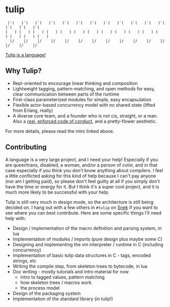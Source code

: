 # tulip

```
 )`(   )`(   )`(   )`(   )`(   )`(   )`(   )`(   )`(   )`(   )`(   )`(   )`(   )`(   )`(
(   ) (   ) (   ) (   ) (   ) (   ) (   ) (   ) (   ) (   ) (   ) (   ) (   ) (   ) (   )
  |/    |/    |/    |/    |/    |/    |/    |/    |/    |/    |/    |/    |/    |/    |/
```

[coc]: http://tinyurl.com/tulip-conduct "Code of Conduct"
[intro]: https://gitlab.com/tulip-lang/tulip/blob/master/doc/intro.md

[Tulip is a language!][intro]

## Why Tulip?

* Repl-oriented to encourage linear thinking and composition
* Lightweight tagging, pattern-matching, and open methods for easy, clear communication between parts of the runtime
* First-class parameterized modules for simple, easy encapsulation
* Flexible actor-based concurrency model with no shared state (lifted from Erlang, really)
* A diverse core team, and a founder who is not cis, straight, or a man. Also a [real, enforced code of conduct][coc], and a pretty-flower aesthetic.

For more details, please read the intro linked above.

## Contributing

A language is a very large project, and I need your help!  Especially if you are queer/trans, disabled, a woman, and/or a person of color, and in that case especially if you think you don't know anything about compilers.  I feel a little conflicted asking for this kind of help because I can't pay anyone (nor am I getting paid), so please don't feel guilty at all if you simply don't have the time or energy for it.  But I think it's a super cool project, and it is much more likely to be successful with your help.

Tulip is still very much in design mode, so the architecture is still being decided on.  I hang out with a few others in `#tulip` on [Snek][] if you want to see where you can best contribute.  Here are some specific things I'll need help with:

[Snek]: http://snek.translunar.space/ 

* Design / implementation of the macro definition and parsing system, in lua
* Implementation of modules / imports (pure design plus maybe some C)
* Designing and implementing the vm interpreter / runtime in C (including concurrency)
* Implementation of basic tulip data structures in C - tags, encoded strings, etc
* Writing the compile step, from skeleton trees to bytecode, in lua
* Doc writing - mostly tutorials and intro material for now
  - intro to tagged values, pattern matching
  - how skeleton trees / macros work
  - the process model
* Design of the packaging system
* Implementation of the standard library (in tulip!)
